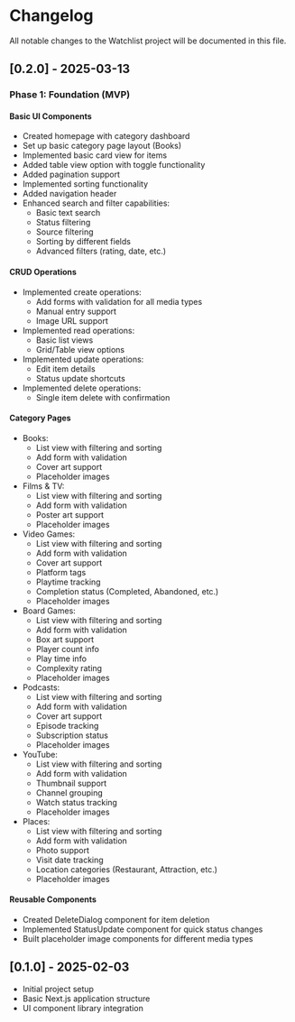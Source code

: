 # Changelog

All notable changes to the Watchlist project will be documented in this file.

## [0.2.0] - 2025-03-13

### Phase 1: Foundation (MVP)

#### Basic UI Components

- Created homepage with category dashboard
- Set up basic category page layout (Books)
- Implemented basic card view for items
- Added table view option with toggle functionality
- Added pagination support
- Implemented sorting functionality
- Added navigation header
- Enhanced search and filter capabilities:
  - Basic text search
  - Status filtering
  - Source filtering
  - Sorting by different fields
  - Advanced filters (rating, date, etc.)

#### CRUD Operations

- Implemented create operations:
  - Add forms with validation for all media types
  - Manual entry support
  - Image URL support
- Implemented read operations:
  - Basic list views
  - Grid/Table view options
- Implemented update operations:
  - Edit item details
  - Status update shortcuts
- Implemented delete operations:
  - Single item delete with confirmation

#### Category Pages

- Books:
  - List view with filtering and sorting
  - Add form with validation
  - Cover art support
  - Placeholder images
- Films & TV:
  - List view with filtering and sorting
  - Add form with validation
  - Poster art support
  - Placeholder images
- Video Games:
  - List view with filtering and sorting
  - Add form with validation
  - Cover art support
  - Platform tags
  - Playtime tracking
  - Completion status (Completed, Abandoned, etc.)
  - Placeholder images
- Board Games:
  - List view with filtering and sorting
  - Add form with validation
  - Box art support
  - Player count info
  - Play time info
  - Complexity rating
  - Placeholder images
- Podcasts:
  - List view with filtering and sorting
  - Add form with validation
  - Cover art support
  - Episode tracking
  - Subscription status
  - Placeholder images
- YouTube:
  - List view with filtering and sorting
  - Add form with validation
  - Thumbnail support
  - Channel grouping
  - Watch status tracking
  - Placeholder images
- Places:
  - List view with filtering and sorting
  - Add form with validation
  - Photo support
  - Visit date tracking
  - Location categories (Restaurant, Attraction, etc.)
  - Placeholder images

#### Reusable Components

- Created DeleteDialog component for item deletion
- Implemented StatusUpdate component for quick status changes
- Built placeholder image components for different media types

## [0.1.0] - 2025-02-03

- Initial project setup
- Basic Next.js application structure
- UI component library integration
